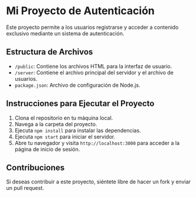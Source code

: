 # Mi Proyecto de Autenticación

Este proyecto permite a los usuarios registrarse y acceder a contenido exclusivo mediante un sistema de autenticación.

## Estructura de Archivos

- `/public`: Contiene los archivos HTML para la interfaz de usuario.
- `/server`: Contiene el archivo principal del servidor y el archivo de usuarios.
- `package.json`: Archivo de configuración de Node.js.

## Instrucciones para Ejecutar el Proyecto

1. Clona el repositorio en tu máquina local.
2. Navega a la carpeta del proyecto.
3. Ejecuta `npm install` para instalar las dependencias.
4. Ejecuta `npm start` para iniciar el servidor.
5. Abre tu navegador y visita `http://localhost:3000` para acceder a la página de inicio de sesión.

## Contribuciones

Si deseas contribuir a este proyecto, siéntete libre de hacer un fork y enviar un pull request.
